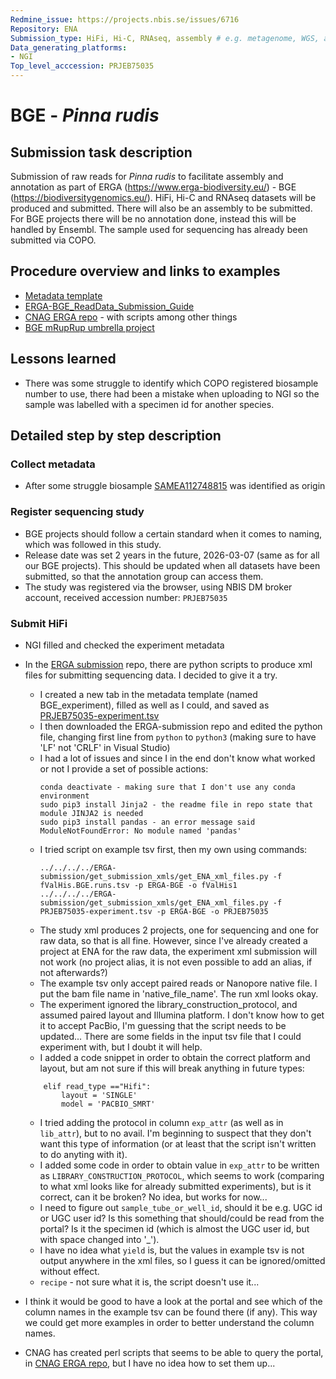 ```yaml
---
Redmine_issue: https://projects.nbis.se/issues/6716
Repository: ENA
Submission_type: HiFi, Hi-C, RNAseq, assembly # e.g. metagenome, WGS, assembly, - IF RELEVANT
Data_generating_platforms:
- NGI
Top_level_acccession: PRJEB75035
---
```


# BGE - *Pinna rudis*

## Submission task description
Submission of raw reads for *Pinna rudis* to facilitate assembly and annotation as part of ERGA (https://www.erga-biodiversity.eu/) - BGE (https://biodiversitygenomics.eu/). HiFi, Hi-C and RNAseq datasets will be produced and submitted. There will also be an assembly to be submitted. For BGE projects there will be no annotation done, instead this will be handled by Ensembl. The sample used for sequencing has already been submitted via COPO.

## Procedure overview and links to examples

* [Metadata template](./data/BGE-Pinna-rudis-metadata.xlsx)
* [ERGA-BGE_ReadData_Submission_Guide](https://github.com/ERGA-consortium/ERGA-submission/blob/main/BGE/ERGA-BGE_ReadData_Submission_Guide.md)
* [CNAG ERGA repo](https://github.com/cnag-aat/ERGA-Status/) - with scripts among other things
* [BGE mRupRup umbrella project](https://www.ncbi.nlm.nih.gov/bioproject/1084634)

## Lessons learned
* There was some struggle to identify which COPO registered biosample number to use, there had been a mistake when uploading to NGI so the sample was labelled with a specimen id for another species.

## Detailed step by step description

### Collect metadata
* After some struggle biosample [SAMEA112748815](https://www.ebi.ac.uk/biosamples/samples/SAMEA112748815) was identified as origin

### Register sequencing study
* BGE projects should follow a certain standard when it comes to naming, which was followed in this study.
* Release date was set 2 years in the future, 2026-03-07 (same as for all our BGE projects). This should be updated when all datasets have been submitted, so that the annotation group can access them.
* The study was registered via the browser, using NBIS DM broker account, received accession number: `PRJEB75035`

### Submit HiFi
* NGI filled and checked the experiment metadata
* In the [ERGA submission](https://github.com/ERGA-consortium/ERGA-submission/) repo, there are python scripts to produce xml files for submitting sequencing data. I decided to give it a try.
    * I created a new tab in the metadata template (named BGE_experiment), filled as well as I could, and saved as [PRJEB75035-experiment.tsv](./data/PRJEB75035-experiment.tsv)
    * I then downloaded the ERGA-submission repo and edited the python file, changing first line from `python` to `python3` (making sure to have 'LF' not 'CRLF' in Visual Studio)
    * I had a lot of issues and since I in the end don't know what worked or not I provide a set of possible actions:
        ```
        conda deactivate - making sure that I don't use any conda environment
        sudo pip3 install Jinja2 - the readme file in repo state that module JINJA2 is needed
        sudo pip3 install pandas - an error message said ModuleNotFoundError: No module named 'pandas'
        ```
    * I tried script on example tsv first, then my own using commands:
        ```
        ../../../../ERGA-submission/get_submission_xmls/get_ENA_xml_files.py -f fValHis.BGE.runs.tsv -p ERGA-BGE -o fValHis1
        ../../../../ERGA-submission/get_submission_xmls/get_ENA_xml_files.py -f PRJEB75035-experiment.tsv -p ERGA-BGE -o PRJEB75035
        ```
    * The study xml produces 2 projects, one for sequencing and one for raw data, so that is all fine. However, since I've already created a project at ENA for the raw data, the experiment xml submission will not work (no project alias, it is not even possible to add an alias, if not afterwards?)
    * The example tsv only accept paired reads or Nanopore native file. I put the bam file name in 'native_file_name'. The run xml looks okay.
    * The experiment ignored the library_construction_protocol, and assumed paired layout and Illumina platform. I don't know how to get it to accept PacBio, I'm guessing that the script needs to be updated... There are some fields in the input tsv file that I could experiment with, but I doubt it will help.
    * I added a code snippet in order to obtain the correct platform and layout, but am not sure if this will break anything in future types:
    ```
        elif read_type =="Hifi":
            layout = 'SINGLE'
            model = 'PACBIO_SMRT'
    ```

    * I tried adding the protocol in column `exp_attr` (as well as in `lib_attr`), but to no avail. I'm beginning to suspect that they don't want this type of information (or at least that the script isn't written to do anyting with it).
    * I added some code in order to obtain value in `exp_attr` to be written as `LIBRARY_CONSTRUCTION_PROTOCOL`, which seems to work (comparing to what xml looks like for already submitted experiments), but is it correct, can it be broken? No idea, but works for now...
    * I need to figure out `sample_tube_or_well_id`, should it be e.g. UGC id or UGC user id? Is this something that should/could be read from the portal? Is it the specimen id (which is almost the UGC user id, but with space changed into '_').
    * I have no idea what `yield` is, but the values in example tsv is not output anywhere in the xml files, so I guess it can be ignored/omitted without effect.
    * `recipe` - not sure what it is, the script doesn't use it...
* I think it would be good to have a look at the portal and see which of the column names in the example tsv can be found there (if any). This way we could get more examples in order to better understand the column names.
* CNAG has created perl scripts that seems to be able to query the portal, in [CNAG ERGA repo](https://github.com/cnag-aat/ERGA-Status/), but I have no idea how to set them up...